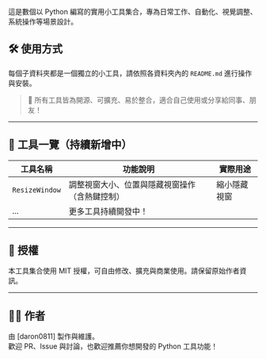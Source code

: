 這是數個以 Python 編寫的實用小工具集合，專為日常工作、自動化、視覺調整、系統操作等場景設計。

## 🛠️ 使用方式

每個子資料夾都是一個獨立的小工具，請依照各資料夾內的 `README.md` 進行操作與安裝。

> 🧰 所有工具皆為開源、可擴充、易於整合，適合自己使用或分享給同事、朋友！

---

## 🧩 工具一覽（持續新增中）

| 工具名稱 | 功能說明 | 實際用途 | 
|----------|----------|----------|
| `ResizeWindow` | 調整視窗大小、位置與隱藏視窗操作（含熱鍵控制） | 縮小隱藏視窗 |
| ... | 更多工具持續開發中！ |

---

## 📜 授權

本工具集合使用 MIT 授權，可自由修改、擴充與商業使用。請保留原始作者資訊。

---

## 🧑‍💻 作者

由 [daron0811] 製作與維護。  
歡迎 PR、Issue 與討論，也歡迎推薦你想開發的 Python 工具功能！
